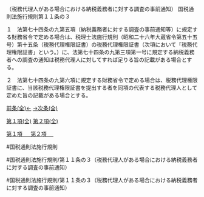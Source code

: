（税務代理人がある場合における納税義務者に対する調査の事前通知）
国税通則法施行規則第１１条の３

１　法第七十四条の九第五項（納税義務者に対する調査の事前通知等）に規定する財務省令で定める場合は、税理士法施行規則（昭和二十六年大蔵省令第五十五号）第十五条（税務代理権限証書）の税務代理権限証書（次項において「税務代理権限証書」という。）に、法第七十四条の九第三項第一号に規定する納税義務者への調査の通知は税務代理人に対してすれば足りる旨の記載がある場合とする。

２　法第七十四条の九第六項に規定する財務省令で定める場合は、税務代理権限証書に、当該税務代理権限証書を提出する者を同項の代表する税務代理人として定めた旨の記載がある場合とする。

[前条(全)←](国税通則法施行規則＿第１１条の２_.md)    [→次条(全)](国税通則法施行規則＿第１１条の４_.md)

[第１項(全)](国税通則法施行規則＿第１１条の３第１項_.md)  [第２項(全)](国税通則法施行規則＿第１１条の３第２項_.md)  

[第１項 　 ](国税通則法施行規則＿第１１条の３第１項.md)  [第２項 　 ](国税通則法施行規則＿第１１条の３第２項.md)  

#国税通則法施行規則

#国税通則法施行規則/第１１条の３（税務代理人がある場合における納税義務者に対する調査の事前通知）

#国税通則法施行規則/第１１条の３（税務代理人がある場合における納税義務者に対する調査の事前通知）


